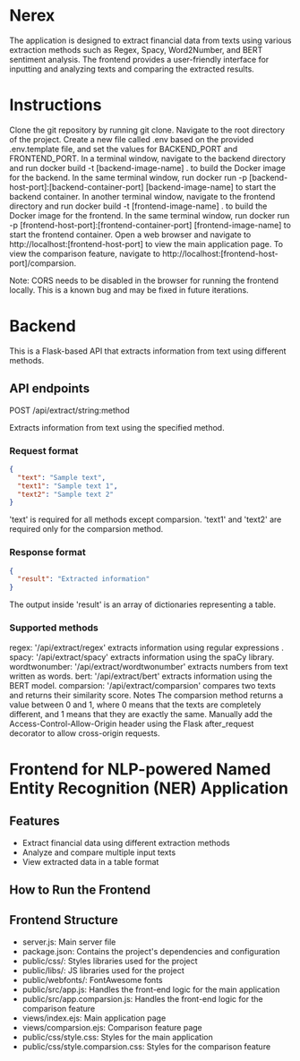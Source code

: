 # Nerex

The application is designed to extract financial data from texts using various extraction methods such as Regex, Spacy, Word2Number, and BERT sentiment analysis. The frontend provides a user-friendly interface for inputting and analyzing texts and comparing the extracted results.

# Instructions

Clone the git repository by running git clone.
Navigate to the root directory of the project.
Create a new file called .env based on the provided .env.template file, and set the values for BACKEND_PORT and FRONTEND_PORT.
In a terminal window, navigate to the backend directory and run docker build -t [backend-image-name] . to build the Docker image for the backend.
In the same terminal window, run docker run -p [backend-host-port]:[backend-container-port] [backend-image-name] to start the backend container.
In another terminal window, navigate to the frontend directory and run docker build -t [frontend-image-name] . to build the Docker image for the frontend.
In the same terminal window, run docker run -p [frontend-host-port]:[frontend-container-port] [frontend-image-name] to start the frontend container.
Open a web browser and navigate to http://localhost:[frontend-host-port] to view the main application page.
To view the comparison feature, navigate to http://localhost:[frontend-host-port]/comparsion.

Note: CORS needs to be disabled in the browser for running the frontend locally. This is a known bug and may be fixed in future iterations.

# Backend

This is a Flask-based API that extracts information from text using different methods.

## API endpoints

POST /api/extract/string:method

Extracts information from text using the specified method.

### Request format

```json
{
  "text": "Sample text",
  "text1": "Sample text 1",
  "text2": "Sample text 2"
}
```
'text' is required for all methods except comparsion.
'text1' and 'text2' are required only for the comparsion method.

### Response format
```json
{
  "result": "Extracted information"
}
```

The output inside 'result' is an array of dictionaries representing a table.

### Supported methods
regex: '/api/extract/regex' extracts information using regular expressions .
spacy: '/api/extract/spacy'  extracts information using the spaCy library.
wordtwonumber: '/api/extract/wordtwonumber'  extracts numbers from text written as words.
bert: '/api/extract/bert'  extracts information using the BERT model.
comparsion: '/api/extract/comparsion'  compares two texts and returns their similarity score.
Notes
The comparsion method returns a value between 0 and 1, where 0 means that the texts are completely different, and 1 means that they are exactly the same.
Manually add the Access-Control-Allow-Origin header using the Flask after_request decorator to allow cross-origin requests.

# Frontend for NLP-powered Named Entity Recognition (NER) Application

## Features
- Extract financial data using different extraction methods
- Analyze and compare multiple input texts
- View extracted data in a table format

## How to Run the Frontend

## Frontend Structure
- server.js: Main server file
- package.json: Contains the project's dependencies and configuration
- public/css/: Styles libraries used for the project
- public/libs/: JS libraries used for the project
- public/webfonts/: FontAwesome fonts
- public/src/app.js: Handles the front-end logic for the main application
- public/src/app.comparsion.js: Handles the front-end logic for the comparison feature
- views/index.ejs: Main application page
- views/comparsion.ejs: Comparison feature page
- public/css/style.css: Styles for the main application
- public/css/style.comparsion.css: Styles for the comparison feature
